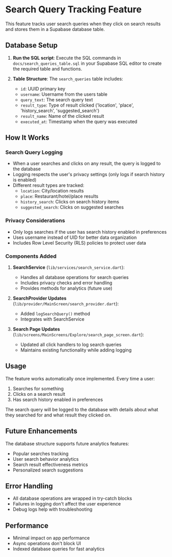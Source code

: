 # Search Query Tracking Feature

This feature tracks user search queries when they click on search results and stores them in a Supabase database table.

## Database Setup

1. **Run the SQL script**: Execute the SQL commands in `docs/search_queries_table.sql` in your Supabase SQL editor to create the required table and functions.

2. **Table Structure**: The `search_queries` table includes:
   - `id`: UUID primary key
   - `username`: Username from the users table
   - `query_text`: The search query text
   - `result_type`: Type of result clicked ('location', 'place', 'history_search', 'suggested_search')
   - `result_name`: Name of the clicked result
   - `executed_at`: Timestamp when the query was executed

## How It Works

### Search Query Logging
- When a user searches and clicks on any result, the query is logged to the database
- Logging respects the user's privacy settings (only logs if search history is enabled)
- Different result types are tracked:
  - `location`: City/location results
  - `place`: Restaurant/hotel/place results
  - `history_search`: Clicks on search history items
  - `suggested_search`: Clicks on suggested searches

### Privacy Considerations
- Only logs searches if the user has search history enabled in preferences
- Uses username instead of UID for better data organization
- Includes Row Level Security (RLS) policies to protect user data

### Components Added

1. **SearchService** (`lib/services/search_service.dart`):
   - Handles all database operations for search queries
   - Includes privacy checks and error handling
   - Provides methods for analytics (future use)

2. **SearchProvider Updates** (`lib/provider/MainScreen/search_provider.dart`):
   - Added `logSearchQuery()` method
   - Integrates with SearchService

3. **Search Page Updates** (`lib/screens/MainScreens/Explore/search_page_screen.dart`):
   - Updated all click handlers to log search queries
   - Maintains existing functionality while adding logging

## Usage

The feature works automatically once implemented. Every time a user:
1. Searches for something
2. Clicks on a search result
3. Has search history enabled in preferences

The search query will be logged to the database with details about what they searched for and what result they clicked on.

## Future Enhancements

The database structure supports future analytics features:
- Popular searches tracking
- User search behavior analytics
- Search result effectiveness metrics
- Personalized search suggestions

## Error Handling

- All database operations are wrapped in try-catch blocks
- Failures in logging don't affect the user experience
- Debug logs help with troubleshooting

## Performance

- Minimal impact on app performance
- Async operations don't block UI
- Indexed database queries for fast analytics
